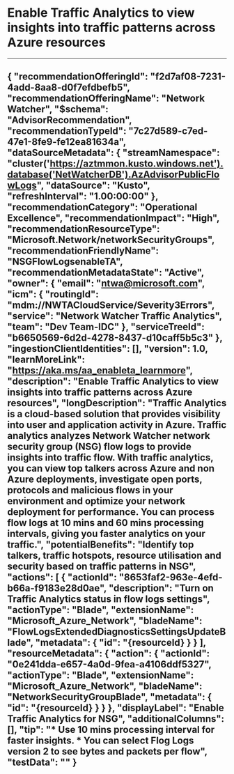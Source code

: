 <properties
    pageTitle="Enable Traffic Analytics to view insights into traffic patterns across Azure resources"
    description="Enable Traffic Analytics to view insights into traffic patterns across Azure resources"
    ms.author="moagra"
    articleId="7c27d589-c7ed-47e1-8fe9-fe12ea81634a_Public"
    selfHelpType="advisorRecommendationMetadata"
    cloudEnvironments="Public, USSec, USNat"
    ownershipId="CloudNet_NetworkWatcher"
/>
# Enable Traffic Analytics to view insights into traffic patterns across Azure resources
---
{
  "recommendationOfferingId": "f2d7af08-7231-4add-8aa8-d0f7efdbefb5",
  "recommendationOfferingName": "Network Watcher",
  "$schema": "AdvisorRecommendation",
  "recommendationTypeId": "7c27d589-c7ed-47e1-8fe9-fe12ea81634a",
  "dataSourceMetadata": {
    "streamNamespace": "cluster('https://aztmmon.kusto.windows.net').database('NetWatcherDB').AzAdvisorPublicFlowLogs",
    "dataSource": "Kusto",
    "refreshInterval": "1.00:00:00"
  },
  "recommendationCategory": "Operational Excellence",
  "recommendationImpact": "High",
  "recommendationResourceType": "Microsoft.Network/networkSecurityGroups",
  "recommendationFriendlyName": "NSGFlowLogsenableTA",
  "recommendationMetadataState": "Active",
  "owner": {
    "email": "ntwa@microsoft.com",
    "icm": {
      "routingId": "mdm://NWTACloudService/Severity3Errors",
      "service": "Network Watcher Traffic Analytics",
      "team": "Dev Team-IDC"
    },
    "serviceTreeId": "b6650569-6d2d-4278-8437-d10caff5b5c3"
  },
  "ingestionClientIdentities": [],
  "version": 1.0,
  "learnMoreLink": "https://aka.ms/aa_enableta_learnmore",
  "description": "Enable Traffic Analytics to view insights into traffic patterns across Azure resources",
  "longDescription": "Traffic Analytics is a cloud-based solution that provides visibility into user and application activity in Azure. Traffic analytics analyzes Network Watcher network security group (NSG) flow logs to provide insights into traffic flow. With traffic analytics, you can view top talkers across Azure and non Azure deployments, investigate open ports, protocols and malicious flows in your environment and optimize your network deployment for performance. You can process flow logs at 10 mins and 60 mins processing intervals, giving you faster analytics on your traffic.",
  "potentialBenefits": "Identify top talkers, traffic hotspots, resource utilisation and security based on traffic patterns in NSG",
  "actions": [
    {
      "actionId": "8653faf2-963e-4efd-b66a-f9183e28d0ae",
      "description": "Turn on Traffic Analytics status in flow logs settings",
      "actionType": "Blade",
      "extensionName": "Microsoft_Azure_Network",
      "bladeName": "FlowLogsExtendedDiagnosticsSettingsUpdateBlade",
      "metadata": {
		"id": "{resourceId}
	  }
    }
  ],
  "resourceMetadata": {
    "action": {
      "actionId": "0e241dda-e657-4a0d-9fea-a4106ddf5327",
      "actionType": "Blade",
      "extensionName": "Microsoft_Azure_Network",
      "bladeName": "NetworkSecurityGroupBlade",
      "metadata": {
		"id": "{resourceId}
	  }
    }
  },
  "displayLabel": "Enable Traffic Analytics for NSG",
  "additionalColumns": [],
  "tip": "* Use 10 mins processing interval for faster insights. * You can select Flog Logs version 2 to see bytes and packets per flow",
  "testData": ""
}
---
